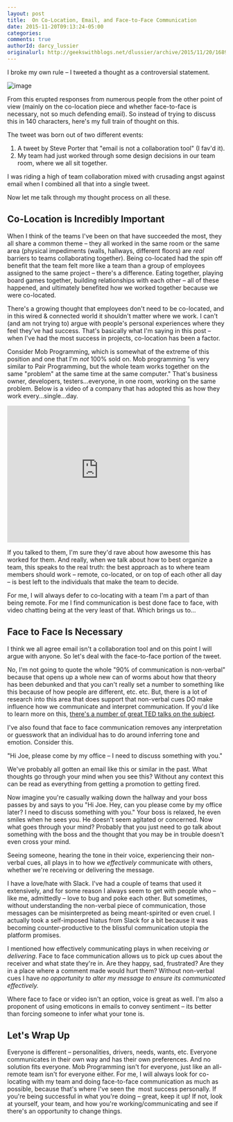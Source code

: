 ```yaml
---
layout: post
title:  On Co-Location, Email, and Face-to-Face Communication
date: 2015-11-20T09:13:24-05:00
categories:
comments: true
authorId: darcy_lussier
originalurl: http://geekswithblogs.net/dlussier/archive/2015/11/20/168972.aspx
---
```



I broke my own rule – I tweeted a thought as a controversial statement.

<!--more-->
![image][1]

From this erupted responses from numerous people from the other point of view (mainly on the co-location piece and whether face-to-face is necessary, not so much defending email). So instead of trying to discuss this in 140 characters, here's my full train of thought on this.

The tweet was born out of two different events:

1) A tweet by Steve Porter that "email is not a collaboration tool" (I fav'd it).
2) My team had just worked through some design decisions in our team room, where we all sit together.

I was riding a high of team collaboration mixed with crusading angst against email when I combined all that into a single tweet.

Now let me talk through my thought process on all these.

## Co-Location is Incredibly Important

When I think of the teams I've been on that have succeeded the most, they all share a common theme – they all worked in the same room or the same area (physical impediments (walls, hallways, different floors) are *real* barriers to teams collaborating together). Being co-located had the spin off benefit that the team felt more like a team than a group of employees assigned to the same project – there's a difference. Eating together, playing board games together, building relationships with each other – all of these happened, and ultimately benefited how we worked together because we were co-located.

There's a growing thought that employees don't need to be co-located, and in this wired &amp; connected world it shouldn't matter where we work. I can't (and am not trying to) argue with people's personal experiences where they feel they've had success. That's basically what I'm saying in this post – when I've had the most success in projects, co-location has been a factor.

Consider Mob Programming, which is somewhat of the extreme of this position and one that I'm *not* 100% sold on. Mob programming "is very similar to Pair Programming, but the whole team works together on the same "problem" at the same time at the same computer." That's business owner, developers, testers…everyone, in one room, working on the same problem. Below is a video of a company that has adopted this as how they work every…single…day.

<iframe height="315" src="https://www.youtube.com/embed/p_pvslS4gEI" frameborder="0" width="420" allowfullscreen="allowfullscreen"></iframe>

If you talked to them, I'm sure they'd rave about how awesome this has worked for them. And really, when we talk about how to best organize a team, this speaks to the real truth: the best approach as to where team members should work – remote, co-located, or on top of each other all day – is best left to the individuals that make the team to decide.

For me, I will always defer to co-locating with a team I'm a part of than being remote. For me I find communication is best done face to face, with video chatting being at the very least of that. Which brings us to…

## Face to Face Is Necessary

I think we all agree email isn't a collaboration tool and on this point I will argue with anyone. So let's deal with the face-to-face portion of the tweet.

No, I'm not going to quote the whole "90% of communication is non-verbal" because that opens up a whole new can of worms about how that theory has been debunked and that you can't really set a number to something like this because of how people are different, etc. etc. But, there is a lot of research into this area that does support that non-verbal cues DO make influence how we communicate and interpret communication. If you'd like to learn more on this, [there's a number of great TED talks on the subject][2].

I've also found that face to face communication removes any interpretation or guesswork that an individual has to do around inferring tone and emotion. Consider this.

"Hi Joe, please come by my office – I need to discuss something with you."

We've probably all gotten an email like this or similar in the past. What thoughts go through your mind when you see this? Without any context this can be read as everything from getting a promotion to getting fired.

Now imagine you're casually walking down the hallway and your boss passes by and says to you "Hi Joe. Hey, can you please come by my office later? I need to discuss something with you." Your boss is relaxed, he even smiles when he sees you. He doesn't seem agitated or concerned. Now what goes through your mind? Probably that you just need to go talk about something with the boss and the thought that you may be in trouble doesn't even cross your mind.

Seeing someone, hearing the tone in their voice, experiencing their non-verbal cues, all plays in to how we _effectively_ communicate with others, whether we're receiving or delivering the message.

I have a love/hate with Slack. I've had a couple of teams that used it extensively, and for some reason I always seem to get with people who – like me, admittedly – love to bug and poke each other. But sometimes, without understanding the non-verbal piece of communication, those messages can be misinterpreted as being meant-spirited or even cruel. I actually took a self-imposed hiatus from Slack for a bit because it was becoming counter-productive to the blissful communication utopia the platform promises.

I mentioned how effectively communicating plays in when receiving _or delivering_. Face to face communication allows us to pick up cues about the receiver and what state they're in. Are they happy, sad, frustrated? Are they in a place where a comment made would hurt them? Without non-verbal cues I have _no opportunity to alter my message to ensure its communicated effectively._

Where face to face or video isn't an option, voice is great as well. I'm also a proponent of using emoticons in emails to convey sentiment – its better than forcing someone to infer what your tone is.

## Let's Wrap Up

Everyone is different – personalities, drivers, needs, wants, etc. Everyone communicates in their own way and has their own preferences. And no solution fits everyone. Mob Programming isn't for everyone, just like an all-remote team isn't for everyone either. For me, I will always look for co-locating with my team and doing face-to-face communication as much as possible, because that's where I've seen the&nbsp; most success personally. If you're being successful in what you're doing – great, keep it up! If not, look at yourself, your team, and how you're working/communicating and see if there's an opportunity to change things.

[1]: https://gwb.blob.core.windows.net/dlussier/WindowsLiveWriter/OnCoLocationEmailandFaceToFaceCommunicat_6672/image_thumb.png
[2]: https://www.google.ca/webhp?sourceid=chrome-instant&amp;ion=1&amp;espv=2&amp;ie=UTF-8#q=ted+talks+non+verbal+communication
  